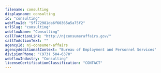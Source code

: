 ```yaml
---
filename: consulting
displayname: consulting
id: "consulting"
webflowId: "5f772981da6f60365a5a75f2"
urlSlug: "consulting"
webflowName: "Consulting"
callToActionLink: "http://njconsumeraffairs.gov/"
callToActionText: ""
agencyId: nj-consumer-affairs
agencyAdditionalContext: "Bureau of Employment and Personnel Services"
divisionPhone: "(973) 504-6370"
webflowIndustry: "Consulting"
licenseCertificationClassification: "CONTACT"
---
```

